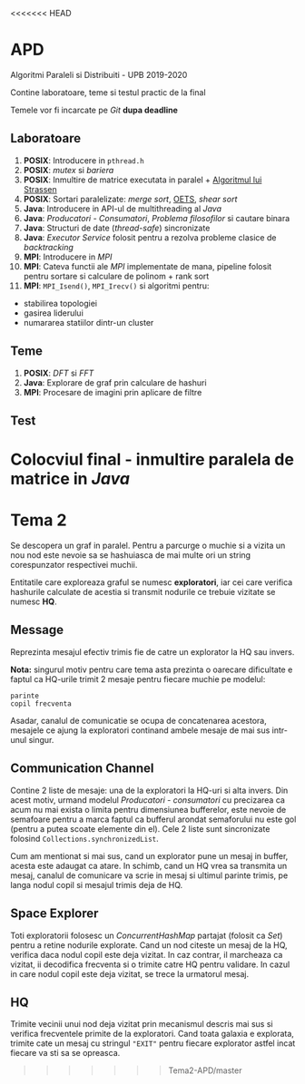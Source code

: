 <<<<<<< HEAD
# APD
Algoritmi Paraleli si Distribuiti - UPB 2019-2020

Contine laboratoare, teme si testul practic de la final

Temele vor fi incarcate pe *Git* **dupa deadline**

## Laboratoare
1. **POSIX**: Introducere in `pthread.h`
2. **POSIX**: *mutex* si *bariera*
3. **POSIX**: Inmultire de matrice executata in paralel + [Algoritmul lui Strassen](https://en.wikipedia.org/wiki/Strassen_algorithm)
4. **POSIX**: Sortari paralelizate: *merge sort*, [OETS](https://en.wikipedia.org/wiki/Odd%E2%80%93even_sort), *shear sort*
5. **Java**: Introducere in API-ul de multithreading al *Java*
6. **Java**: *Producatori - Consumatori*, *Problema filosofilor* si cautare binara
7. **Java**: Structuri de date (*thread-safe*) sincronizate
8. **Java**: *Executor Service* folosit pentru a rezolva probleme clasice de *backtracking*
9. **MPI**: Introducere in *MPI*
10. **MPI**: Cateva functii ale *MPI* implementate de mana, pipeline folosit
pentru sortare si calculare de polinom + rank sort
11. **MPI**: `MPI_Isend()`, `MPI_Irecv()` si algoritmi pentru:
- stabilirea topologiei
- gasirea liderului
- numararea statiilor dintr-un cluster

## Teme
1. **POSIX**: *DFT* si *FFT*
2. **Java**: Explorare de graf prin calculare de hashuri
3. **MPI**: Procesare de imagini prin aplicare de filtre

## Test
Colocviul final - inmultire paralela de matrice in *Java*
=======
# Tema 2
Se descopera un graf in paralel. Pentru a parcurge o muchie si a vizita un nou
nod este nevoie sa se hashuiasca de mai multe ori un string corespunzator
respectivei muchii.

Entitatile care exploreaza graful se numesc **exploratori**, iar cei care
verifica hashurile calculate de acestia si transmit nodurile ce trebuie vizitate
se numesc **HQ**.

## Message
Reprezinta mesajul efectiv trimis fie de catre un explorator la HQ sau invers.

**Nota:** singurul motiv pentru care tema asta prezinta o oarecare dificultate e
faptul ca HQ-urile trimit 2 mesaje pentru fiecare muchie pe modelul:

```
parinte
copil frecventa
```
Asadar, canalul de comunicatie se ocupa de concatenarea acestora, mesajele ce
ajung la exploratori continand ambele mesaje de mai sus intr-unul singur.

## Communication Channel
Contine 2 liste de mesaje: una de la exploratori la HQ-uri si alta invers.
Din acest motiv, urmand modelul *Producatori - consumatori* cu precizarea ca
acum nu mai exista o limita pentru dimensiunea bufferelor, este nevoie de
semafoare pentru a marca faptul ca bufferul arondat semaforului nu este gol
(pentru a putea scoate elemente din el). Cele 2 liste sunt sincronizate folosind
`Collections.synchronizedList`.

Cum am mentionat si mai sus, cand un explorator pune un mesaj in buffer, acesta
este adaugat ca atare. In schimb, cand un HQ vrea sa transmita un mesaj,
canalul de comunicare va scrie in mesaj si ultimul parinte trimis, pe langa
nodul copil si mesajul trimis deja de HQ.

## Space Explorer
Toti exploratorii folosesc un *ConcurrentHashMap* partajat (folosit ca *Set*)
pentru a retine nodurile explorate. Cand un  nod citeste un mesaj de la HQ, 
verifica daca nodul copil este deja vizitat. In caz contrar, il marcheaza ca
vizitat, ii decodifica frecventa si o trimite catre HQ pentru validare. In cazul
in care nodul copil este deja vizitat, se trece la urmatorul mesaj.

## HQ
Trimite vecinii unui nod deja vizitat prin mecanismul descris mai sus si
verifica frecventele primite de la exploratori. Cand toata galaxia e explorata,
trimite cate un mesaj cu stringul `"EXIT"` pentru fiecare explorator astfel
incat fiecare va sti sa se opreasca.
>>>>>>> Tema2-APD/master
